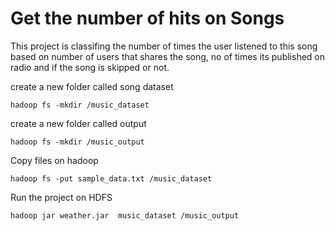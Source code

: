 # Get the number of hits on Songs
This project is classifing the number of times the user listened to this song based on number of users that shares the song, no of times its published on radio and if the song is skipped or not.

create a new folder called song dataset

```
hadoop fs -mkdir /music_dataset
```
create a new folder called output
```
hadoop fs -mkdir /music_output
```

Copy files on hadoop

```
hadoop fs -put sample_data.txt /music_dataset
```

Run the project on HDFS
```
hadoop jar weather.jar  music_dataset /music_output
```